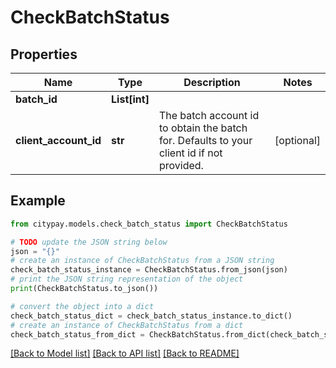 # CheckBatchStatus


## Properties

Name | Type | Description | Notes
------------ | ------------- | ------------- | -------------
**batch_id** | **List[int]** |  | 
**client_account_id** | **str** | The batch account id to obtain the batch for. Defaults to your client id if not provided. | [optional] 

## Example

```python
from citypay.models.check_batch_status import CheckBatchStatus

# TODO update the JSON string below
json = "{}"
# create an instance of CheckBatchStatus from a JSON string
check_batch_status_instance = CheckBatchStatus.from_json(json)
# print the JSON string representation of the object
print(CheckBatchStatus.to_json())

# convert the object into a dict
check_batch_status_dict = check_batch_status_instance.to_dict()
# create an instance of CheckBatchStatus from a dict
check_batch_status_from_dict = CheckBatchStatus.from_dict(check_batch_status_dict)
```
[[Back to Model list]](../README.md#documentation-for-models) [[Back to API list]](../README.md#documentation-for-api-endpoints) [[Back to README]](../README.md)


